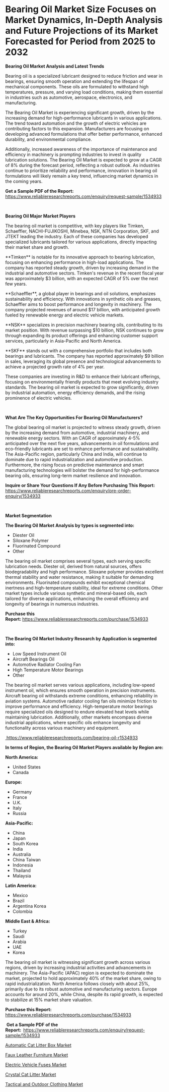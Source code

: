 <p><h1>Bearing Oil Market Size Focuses on Market Dynamics, In-Depth Analysis and Future Projections of its Market Forecasted for Period from 2025 to 2032</h1></p><p><strong>Bearing Oil Market Analysis and Latest Trends</strong></p>
<p><p>Bearing oil is a specialized lubricant designed to reduce friction and wear in bearings, ensuring smooth operation and extending the lifespan of mechanical components. These oils are formulated to withstand high temperatures, pressure, and varying load conditions, making them essential in industries such as automotive, aerospace, electronics, and manufacturing.</p><p>The Bearing Oil Market is experiencing significant growth, driven by the increasing demand for high-performance lubricants in various applications. The trend toward automation and the growth of electric vehicles are contributing factors to this expansion. Manufacturers are focusing on developing advanced formulations that offer better performance, enhanced durability, and environmental compliance.</p><p>Additionally, increased awareness of the importance of maintenance and efficiency in machinery is prompting industries to invest in quality lubrication solutions. The Bearing Oil Market is expected to grow at a CAGR of 8% during the forecast period, reflecting a robust outlook. As industries continue to prioritize reliability and performance, innovation in bearing oil formulations will likely remain a key trend, influencing market dynamics in the coming years.</p></p>
<p><strong>Get a Sample PDF of the Report:&nbsp;</strong> <a href="https://www.reliableresearchreports.com/enquiry/request-sample/1534933?utm_campaign=28&utm_medium=2&utm_source=Github&utm_content=ia&utm_term=06022025&utm_id=bearing-oil">https://www.reliableresearchreports.com/enquiry/request-sample/1534933</a></p>
<p>&nbsp;</p>
<p><strong>Bearing Oil Major Market Players</strong></p>
<p><p>The bearing oil market is competitive, with key players like Timken, Schaeffler, NACHI-FUJIKOSHI, Minebea, NSK, NTN Corporation, SKF, and JTEKT leading the industry. Each of these companies has developed specialized lubricants tailored for various applications, directly impacting their market share and growth.</p><p>**Timken** is notable for its innovative approach to bearing lubrication, focusing on enhancing performance in high-load applications. The company has reported steady growth, driven by increasing demand in the industrial and automotive sectors. Timken's revenue in the recent fiscal year was approximately $3 billion, with an expected CAGR of 5% over the next few years.</p><p>**Schaeffler**, a global player in bearings and oil solutions, emphasizes sustainability and efficiency. With innovations in synthetic oils and greases, Schaeffler aims to boost performance and longevity in machinery. The company projected revenues of around $17 billion, with anticipated growth fueled by renewable energy and electric vehicle markets.</p><p>**NSK** specializes in precision machinery bearing oils, contributing to its market position. With revenue surpassing $10 billion, NSK continues to grow through expanding its product offerings and enhancing customer support services, particularly in Asia-Pacific and North America.</p><p>**SKF** stands out with a comprehensive portfolio that includes both bearings and lubricants. The company has reported approximately $9 billion in sales, leveraging its global presence and technological advancements to achieve a projected growth rate of 4% per year.</p><p>These companies are investing in R&D to enhance their lubricant offerings, focusing on environmentally friendly products that meet evolving industry standards. The bearing oil market is expected to grow significantly, driven by industrial automation, energy efficiency demands, and the rising prominence of electric vehicles.</p></p>
<p>&nbsp;</p>
<p><strong>What Are The Key Opportunities For Bearing Oil Manufacturers?</strong></p>
<p><p>The global bearing oil market is projected to witness steady growth, driven by the increasing demand from automotive, industrial machinery, and renewable energy sectors. With an CAGR of approximately 4-5% anticipated over the next five years, advancements in oil formulations and eco-friendly lubricants are set to enhance performance and sustainability. The Asia-Pacific region, particularly China and India, will continue to dominate due to rapid industrialization and automotive production. Furthermore, the rising focus on predictive maintenance and smart manufacturing technologies will bolster the demand for high-performance bearing oils, ensuring long-term market resilience and innovation.</p></p>
<p><strong>Inquire or Share Your Questions If Any Before Purchasing This Report:</strong> <a href="https://www.reliableresearchreports.com/enquiry/pre-order-enquiry/1534933?utm_campaign=28&utm_medium=2&utm_source=Github&utm_content=ia&utm_term=06022025&utm_id=bearing-oil">https://www.reliableresearchreports.com/enquiry/pre-order-enquiry/1534933</a></p>
<p>&nbsp;</p>
<p><strong>Market Segmentation</strong></p>
<p><strong>The Bearing Oil Market Analysis by types is segmented into:</strong></p>
<p><ul><li>Diester Oil</li><li>Siloxane Polymer</li><li>Fluorinated Compound</li><li>Other</li></ul></p>
<p><p>The bearing oil market comprises several types, each serving specific lubrication needs. Diester oil, derived from natural sources, offers biodegradability and high performance. Siloxane polymer provides excellent thermal stability and water resistance, making it suitable for demanding environments. Fluorinated compounds exhibit exceptional chemical inertness and high-temperature stability, ideal for extreme conditions. Other market types include various synthetic and mineral-based oils, each tailored for diverse applications, enhancing the overall efficiency and longevity of bearings in numerous industries.</p></p>
<p><strong>Purchase this Report:&nbsp;</strong><a href="https://www.reliableresearchreports.com/purchase/1534933?utm_campaign=28&utm_medium=2&utm_source=Github&utm_content=ia&utm_term=06022025&utm_id=bearing-oil">https://www.reliableresearchreports.com/purchase/1534933</a></p>
<p>&nbsp;</p>
<p><strong>The Bearing Oil Market Industry Research by Application is segmented into:</strong></p>
<p><ul><li>Low Speed Instrument Oil</li><li>Aircraft Bearings Oil</li><li>Automotive Radiator Cooling Fan</li><li>High Temperature Motor Bearings</li><li>Other</li></ul></p>
<p><p>The bearing oil market serves various applications, including low-speed instrument oil, which ensures smooth operation in precision instruments. Aircraft bearing oil withstands extreme conditions, enhancing reliability in aviation systems. Automotive radiator cooling fan oils minimize friction to improve performance and efficiency. High-temperature motor bearings require specialized oils designed to endure elevated heat levels while maintaining lubrication. Additionally, other markets encompass diverse industrial applications, where specific oils enhance longevity and functionality across various machinery and equipment.</p></p>
<p><a href="https://www.reliableresearchreports.com/bearing-oil-r1534933?utm_campaign=28&utm_medium=2&utm_source=Github&utm_content=ia&utm_term=06022025&utm_id=bearing-oil">&nbsp;https://www.reliableresearchreports.com/bearing-oil-r1534933</a></p>
<p><strong>In terms of Region, the Bearing Oil Market Players available by Region are:</strong></p>
<p>
    <p> <strong> North America: </strong>
        <ul>
            <li>United States</li>
            <li>Canada</li>
        </ul>
        </p> 
    <p> <strong> Europe: </strong>
        <ul>
            <li>Germany</li>
            <li>France</li>
            <li>U.K.</li>
            <li>Italy</li>
            <li>Russia</li>
        </ul>
        </p> 
    <p> <strong> Asia-Pacific: </strong>
        <ul>
            <li>China</li>
            <li>Japan</li>
            <li>South Korea</li>
            <li>India</li>
            <li>Australia</li>
            <li>China Taiwan</li>
            <li>Indonesia</li>
            <li>Thailand</li>
            <li>Malaysia</li>
        </ul>
        </p> 
    <p> <strong> Latin America: </strong>
        <ul>
            <li>Mexico</li>
            <li>Brazil</li>
            <li>Argentina Korea</li>
            <li>Colombia</li>
        </ul>
        </p> 
    <p> <strong> Middle East & Africa: </strong>
        <ul>
            <li>Turkey</li>
            <li>Saudi</li>
            <li>Arabia</li>
            <li>UAE</li>
            <li>Korea</li>
        </ul>
    </p>
    </p>
<p><p>The bearing oil market is witnessing significant growth across various regions, driven by increasing industrial activities and advancements in machinery. The Asia-Pacific (APAC) region is expected to dominate the market, projected to hold approximately 40% of the market share, owing to rapid industrialization. North America follows closely with about 25%, primarily due to its robust automotive and manufacturing sectors. Europe accounts for around 20%, while China, despite its rapid growth, is expected to stabilize at 15% market share valuation.</p></p>
<p><strong>Purchase this Report: </strong><a href="https://www.reliableresearchreports.com/purchase/1534933?utm_campaign=28&utm_medium=2&utm_source=Github&utm_content=ia&utm_term=06022025&utm_id=bearing-oil">https://www.reliableresearchreports.com/purchase/1534933</a></p>
<p>&nbsp;<strong>Get a Sample PDF of the Report:&nbsp;&nbsp;</strong><a href="https://www.reliableresearchreports.com/enquiry/request-sample/1534933?utm_campaign=28&utm_medium=2&utm_source=Github&utm_content=ia&utm_term=06022025&utm_id=bearing-oil">https://www.reliableresearchreports.com/enquiry/request-sample/1534933</a></p>
<p><strong></strong></p>
<p><p><a href="https://github.com/semiensamuel72378/Market-Research-Report-List-1/blob/main/automatic-cat-litter-box-market.md?utm_campaign=28&utm_medium=2&utm_source=Github&utm_content=ia&utm_term=06022025&utm_id=bearing-oil">Automatic Cat Litter Box Market</a></p><p><a href="https://github.com/ajatawlasta/Market-Research-Report-List-1/blob/main/faux-leather-furniture-market.md?utm_campaign=28&utm_medium=2&utm_source=Github&utm_content=ia&utm_term=06022025&utm_id=bearing-oil">Faux Leather Furniture Market</a></p><p><a href="https://github.com/rileymgdorcas/Market-Research-Report-List-1/blob/main/electric-vehicle-fuses-market.md?utm_campaign=28&utm_medium=2&utm_source=Github&utm_content=ia&utm_term=06022025&utm_id=bearing-oil">Electric Vehicle Fuses Market</a></p><p><a href="https://github.com/lehumiston1971679/Market-Research-Report-List-1/blob/main/crystal-cat-litter-market.md?utm_campaign=28&utm_medium=2&utm_source=Github&utm_content=ia&utm_term=06022025&utm_id=bearing-oil">Crystal Cat Litter Market</a></p><p><a href="https://github.com/locarol73/Market-Research-Report-List-1/blob/main/tactical-and-outdoor-clothing-market.md?utm_campaign=28&utm_medium=2&utm_source=Github&utm_content=ia&utm_term=06022025&utm_id=bearing-oil">Tactical and Outdoor Clothing Market</a></p></p>